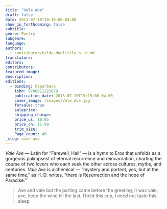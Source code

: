 ```yaml
---
title: "Vale Ave"
draft: false
date: 2013-07-10T19:19:00-04:00
show_in_forthcoming: false
subtitle:
genre: Poetry
subgenre:
language:
authors:
  - contributor/hilda-doolittle-h.-d.md
translators:
editors:
contributors:
featured_image:
description:
editions:
  - binding: Paperback
    isbn: 9780811221078
    publication_date: 2013-07-10T19:19:00-04:00
    cover_image: /images/Vale_Ave.jpg
    forsale: true
    saleprice:
    shipping_charge:
    price_us: 10.95
    price_cn: 11.99
    trim_size:
    Page_count: 48
_slug: vale-ave
---
```


_Vale Ave_ — Latin for “Farewell, Hail” — is a hymn to Eros that unfolds as a gorgeous palimpsest of eternal recurrence and reincarnation, charting the course of two lovers who each seek the other across cultures, myths, and centuries. _Vale Ave_ is alchemical — “mystery and portent, yes, but at the same time,” as H. D. writes, “there is Resurrection and the hope of Paradise.”

> Ave and vale but the parting came
> before the greeting, it was vale, ave,
> keep the wine till the last,
> I hold this cup, I need not taste this sleep

